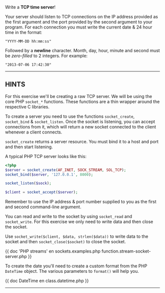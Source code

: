 Write a **TCP time server**!

Your server should listen to TCP connections on the IP address provided as the first argument and the port provided by the second argument to your program. For each connection you must write the current date & 24 hour time in the format:

```
"YYYY-MM-DD hh:mm:ss"
```

Followed by a **newline** character. Month, day, hour, minute and second must be *zero-filled* to 2 integers. For example:

```
"2013-07-06 17:42:30"
```

----------------------------------------------------------------------
## HINTS

For this exercise we'll be creating a raw TCP server. We will be using the core PHP `socket_*` functions. These functions are a thin wrapper around the respective C libraries.

To create a server you need to use the functions `socket_create`, `socket_bind` & `socket_listen`. Once the socket is 
listening, you can accept connections from it, which will return a new socket connected to the client whenever a client
connects.

`socket_create` returns a server resource. You must bind it to a host and port and then start listening.

A typical PHP TCP server looks like this:

```php
<?php
$server = socket_create(AF_INET, SOCK_STREAM, SOL_TCP);
socket_bind($server, '127.0.0.1', 8000);

socket_listen($sock);

$client = socket_accept($server);
```

Remember to use the IP address & port number supplied to you as the first and second command-line argument.

You can read and write to the socket by using `socket_read` and `socket_write`.  For this exercise we only need to write data and then close the socket.

Use `socket_write($client, $data, strlen($data))` to write data to the socket and then `socket_close($socket)` to close the socket.

{{ doc 'PHP streams' en sockets.examples.php function.stream-socket-server.php }}

To create the date you'll need to create a custom format from the PHP `DateTime` object. The various parameters to `format()` will 
help you. 

{{ doc DateTime en class.datetime.php }}

----------------------------------------------------------------------
